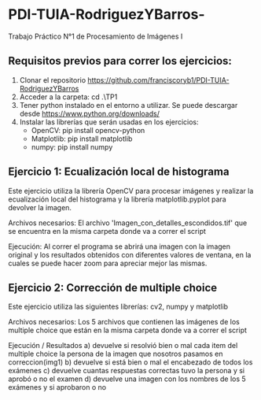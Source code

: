 ﻿# PDI-TUIA-RodriguezYBarros-
 
Trabajo Práctico N°1 de Procesamiento de Imágenes I

## Requisitos previos para correr los ejercicios:
1) Clonar el repositorio https://github.com/franciscoryb1/PDI-TUIA-RodriguezYBarros
2) Acceder a la carpeta: cd .\TP1
3) Tener python instalado en el entorno a utilizar. Se puede descargar desde https://www.python.org/downloads/
4) Instalar las librerías que serán usadas en los ejercicios:
   - OpenCV: pip install opencv-python
   - Matplotlib: pip install matplotlib
   - numpy: pip install numpy
   
## Ejercicio 1: Ecualización local de histograma
Este ejercicio utiliza la librería OpenCV para procesar imágenes y realizar la ecualización local del histograma y la librería matplotlib.pyplot para devolver la imagen.

Archivos necesarios: El archivo 'Imagen_con_detalles_escondidos.tif' que se encuentra en la misma carpeta donde va a correr el script

Ejecución: Al correr el programa se abrirá una imagen con la imagen original y los resultados obtenidos con diferentes valores de ventana, en la cuales se puede hacer zoom para apreciar mejor las mismas.

## Ejercicio 2: Corrección de multiple choice
Este ejercicio utiliza las siguientes librerías: cv2, numpy y matplotlib

Archivos necesarios: Los 5 archivos que contienen las imágenes de los multiple choice que están en la misma carpeta donde va a correr el script

Ejecución / Resultados
a) devuelve si resolvió bien o mal cada item del multiple choice la persona de la imagen que nosotros pasamos en correccion(img1)
b) devuelve si está bien o mal el encabezado de todos los exámenes
c) devuelve cuantas respuestas correctas tuvo la persona y si aprobó o no el examen
d) devuelve una imagen con los nombres de los 5 exámenes y si aprobaron o no 
